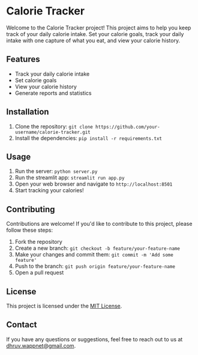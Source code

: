 # Calorie Tracker

Welcome to the Calorie Tracker project! This project aims to help you keep track of your daily calorie intake. Set your calorie goals, track your daily intake with one capture of what you eat, and view your calorie history.

## Features

- Track your daily calorie intake
- Set calorie goals
- View your calorie history
- Generate reports and statistics

## Installation

1. Clone the repository: `git clone https://github.com/your-username/calorie-tracker.git`
2. Install the dependencies: `pip install -r requirements.txt`

## Usage

1. Run the server: `python server.py`
2. Run the streamlit app: `streamlit run app.py`
3. Open your web browser and navigate to `http://localhost:8501`
4. Start tracking your calories!

## Contributing

Contributions are welcome! If you'd like to contribute to this project, please follow these steps:

1. Fork the repository
2. Create a new branch: `git checkout -b feature/your-feature-name`
3. Make your changes and commit them: `git commit -m 'Add some feature'`
4. Push to the branch: `git push origin feature/your-feature-name`
5. Open a pull request

## License

This project is licensed under the [MIT License](LICENSE).

## Contact

If you have any questions or suggestions, feel free to reach out to us at [dhruv.wappnet@gmail.com](mailto:dhruv.wappnet@gmail.com).
